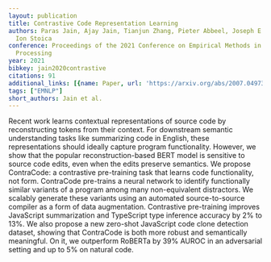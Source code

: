 ```yaml
---
layout: publication
title: Contrastive Code Representation Learning
authors: Paras Jain, Ajay Jain, Tianjun Zhang, Pieter Abbeel, Joseph E. Gonzalez,
  Ion Stoica
conference: Proceedings of the 2021 Conference on Empirical Methods in Natural Language
  Processing
year: 2021
bibkey: jain2020contrastive
citations: 91
additional_links: [{name: Paper, url: 'https://arxiv.org/abs/2007.04973'}]
tags: ["EMNLP"]
short_authors: Jain et al.
---
```

Recent work learns contextual representations of source code by
reconstructing tokens from their context. For downstream semantic understanding
tasks like summarizing code in English, these representations should ideally
capture program functionality. However, we show that the popular
reconstruction-based BERT model is sensitive to source code edits, even when
the edits preserve semantics. We propose ContraCode: a contrastive pre-training
task that learns code functionality, not form. ContraCode pre-trains a neural
network to identify functionally similar variants of a program among many
non-equivalent distractors. We scalably generate these variants using an
automated source-to-source compiler as a form of data augmentation. Contrastive
pre-training improves JavaScript summarization and TypeScript type inference
accuracy by 2% to 13%. We also propose a new zero-shot JavaScript code clone
detection dataset, showing that ContraCode is both more robust and semantically
meaningful. On it, we outperform RoBERTa by 39% AUROC in an adversarial setting
and up to 5% on natural code.
